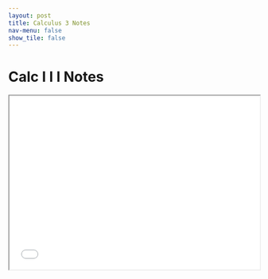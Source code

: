 ```yaml
---
layout: post
title: Calculus 3 Notes
nav-menu: false
show_tile: false
---
```



# Calc I I I Notes

<iframe src="/college/notes/Calculus3/CalcIIINotes.pdf"
        style="width: 100%; height: 25em;">
</iframe>
